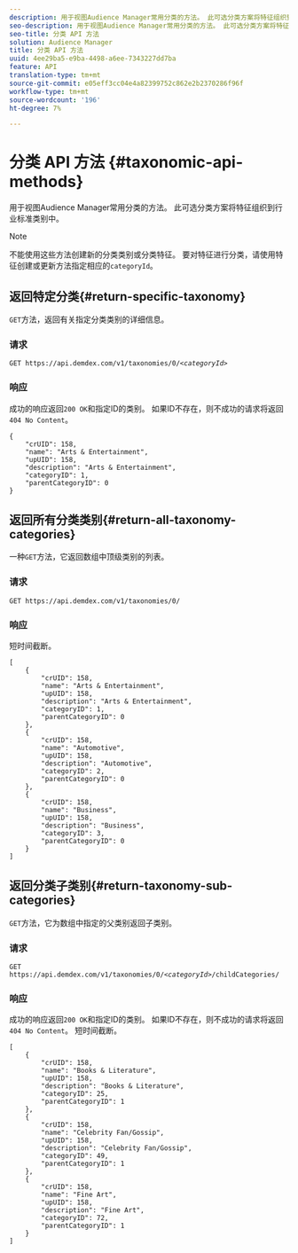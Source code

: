 ```yaml
---
description: 用于视图Audience Manager常用分类的方法。 此可选分类方案将特征组织到行业标准类别中。
seo-description: 用于视图Audience Manager常用分类的方法。 此可选分类方案将特征组织到行业标准类别中。
seo-title: 分类 API 方法
solution: Audience Manager
title: 分类 API 方法
uuid: 4ee29ba5-e9ba-4498-a6ee-7343227dd7ba
feature: API
translation-type: tm+mt
source-git-commit: e05eff3cc04e4a82399752c862e2b2370286f96f
workflow-type: tm+mt
source-wordcount: '196'
ht-degree: 7%

---
```



# 分类 API 方法 {#taxonomic-api-methods}

用于视图Audience Manager常用分类的方法。 此可选分类方案将特征组织到行业标准类别中。

<!-- c_rest_api_taxonomy.xml -->

>[!NOTE]
>
>不能使用这些方法创建新的分类类别或分类特征。 要对特征进行分类，请使用特征创建或更新方法指定相应的`categoryId`。

## 返回特定分类{#return-specific-taxonomy}

`GET`方法，返回有关指定分类类别的详细信息。

<!-- r_rest_api_taxonomy.xml -->

### 请求

`GET https://api.demdex.com/v1/taxonomies/0/`*`<categoryId>`*

### 响应

成功的响应返回`200 OK`和指定ID的类别。 如果ID不存在，则不成功的请求将返回`404 No Content`。

```
{
    "crUID": 158,
    "name": "Arts & Entertainment",
    "upUID": 158,
    "description": "Arts & Entertainment",
    "categoryID": 1,
    "parentCategoryID": 0
}
```

## 返回所有分类类别{#return-all-taxonomy-categories}

一种`GET`方法，它返回数组中顶级类别的列表。

<!-- r_rest_api_taxonomies.xml -->

### 请求

`GET https://api.demdex.com/v1/taxonomies/0/`

### 响应

短时间截断。

```
[
    {
        "crUID": 158,
        "name": "Arts & Entertainment",
        "upUID": 158,
        "description": "Arts & Entertainment",
        "categoryID": 1,
        "parentCategoryID": 0
    },
    {
        "crUID": 158,
        "name": "Automotive",
        "upUID": 158,
        "description": "Automotive",
        "categoryID": 2,
        "parentCategoryID": 0
    },
    {
        "crUID": 158,
        "name": "Business",
        "upUID": 158,
        "description": "Business",
        "categoryID": 3,
        "parentCategoryID": 0
    }
]
```

## 返回分类子类别{#return-taxonomy-sub-categories}

`GET`方法，它为数组中指定的父类别返回子类别。

<!-- r_rest_api_taxonomy_sub.xml -->

### 请求

`GET https://api.demdex.com/v1/taxonomies/0/`*`<categoryId>`*`/childCategories/`

### 响应

成功的响应返回`200 OK`和指定ID的类别。 如果ID不存在，则不成功的请求将返回`404 No Content`。 短时间截断。

```
[
    {
        "crUID": 158,
        "name": "Books & Literature",
        "upUID": 158,
        "description": "Books & Literature",
        "categoryID": 25,
        "parentCategoryID": 1
    },
    {
        "crUID": 158,
        "name": "Celebrity Fan/Gossip",
        "upUID": 158,
        "description": "Celebrity Fan/Gossip",
        "categoryID": 49,
        "parentCategoryID": 1
    },
    {
        "crUID": 158,
        "name": "Fine Art",
        "upUID": 158,
        "description": "Fine Art",
        "categoryID": 72,
        "parentCategoryID": 1
    }
]
```
